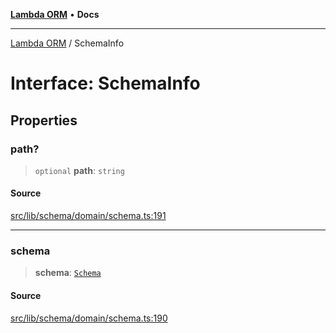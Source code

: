 [**Lambda ORM**](../README.md) • **Docs**

***

[Lambda ORM](../README.md) / SchemaInfo

# Interface: SchemaInfo

## Properties

### path?

> `optional` **path**: `string`

#### Source

[src/lib/schema/domain/schema.ts:191](https://github.com/lambda-orm/lambdaorm-base/blob/4cf2de441f2b52a79b8dbd828c5ce7422ffa163a/src/lib/schema/domain/schema.ts#L191)

***

### schema

> **schema**: [`Schema`](Schema.md)

#### Source

[src/lib/schema/domain/schema.ts:190](https://github.com/lambda-orm/lambdaorm-base/blob/4cf2de441f2b52a79b8dbd828c5ce7422ffa163a/src/lib/schema/domain/schema.ts#L190)
